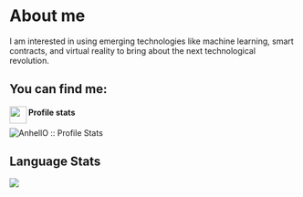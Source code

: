 <h1 align="left">About me</h1>

<p align="left">    I am interested in using emerging technologies like machine learning, smart contracts, and virtual reality to bring about the next technological revolution.<p>


<h2 align="left">You can find me:</h2>


<a href="https://www.linkedin.com/in/john-miner-61b95618a/">
  <img align="left" src="https://www.vectorlogo.zone/logos/linkedin/linkedin-icon.svg" height="30" width="30">
</a>



<h4 align="left">Profile stats</h4>

<p align="left"><img src="https://github-readme-stats.vercel.app/api?username=JohnminerIv&show_icons=true&theme=synthwave" alt="AnhellO :: Profile Stats" /></p>

<h2 align="left">Language Stats</h2>

<p align="left"><img src="https://github-readme-stats.vercel.app/api/top-langs/?username=JohnminerIv&langs_count=10&theme=tokyonight&layout=compact" /></p>
